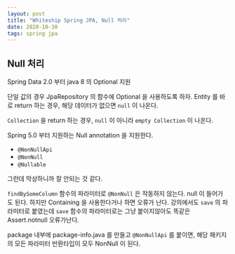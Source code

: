 ```yaml
---
layout: post
title: "Whiteship Spring JPA, Null 처리"
date: 2020-10-30
tags: spring jpa
---
```


## Null 처리

Spring Data 2.0 부터 java 8 의 Optional 지원

단일 값의 경우 JpaRepository 의 함수에 Optional 을 사용하도록 하자. Entity 를 바로 return 하는 경우, 해당 데이터가 없으면 `null` 이 나온다.

`Collection` 을 return 하는 경우, `null` 이 아니라 `empty Collection` 이 나온다.

Spring 5.0 부터 지원하는 Null annotation 을 지원한다.
- `@NonNullApi`
- `@NonNull`
- `@Nullable`

그런데 막상하니까 잘 안되는 것 같다.

`findBySomeColumn` 함수의 파라미터로 `@NonNull` 은 작동하지 않는다. null 이 들어가도 된다. 하지만 Containing 을 사용한다거나 하면 오류가 난다.
강의에서도 `save` 의 파라미터로 붙였는데 `save` 함수의 파라미터로는 그냥 붙이지않아도 똑같은 Assert.notnull 오류가난다.

package 내부에 package-info.java 를 만들고 `@NonNullApi` 를 붙이면, 해당 패키지의 모든 파라미터 반환타입이 모두 NonNull 이 된다.
